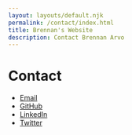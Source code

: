 ```yaml
---
layout: layouts/default.njk
permalink: /contact/index.html
title: Brennan's Website
description: Contact Brennan Arvo
---
```


# Contact

- <a href="mailto:brennan@brennanarvo.com">Email</a>
- [GitHub](https://github.com/Brennvo)
- [LinkedIn](https://www.linkedin.com/in/brennan-arvo/)
- [Twitter](https://twitter.com/arvoweb)
